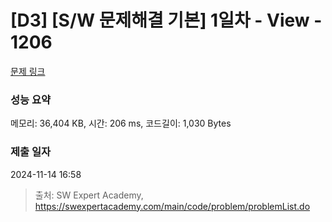 # [D3] [S/W 문제해결 기본] 1일차 - View - 1206 

[문제 링크](https://swexpertacademy.com/main/code/problem/problemDetail.do?contestProbId=AV134DPqAA8CFAYh) 

### 성능 요약

메모리: 36,404 KB, 시간: 206 ms, 코드길이: 1,030 Bytes

### 제출 일자

2024-11-14 16:58



> 출처: SW Expert Academy, https://swexpertacademy.com/main/code/problem/problemList.do